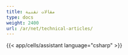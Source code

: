 ```yaml
---
title: مقالات تقنية
type: docs
weight: 2400
url: /ar/net/technical-articles/
---
```


{{< app/cells/assistant language="csharp" >}}
